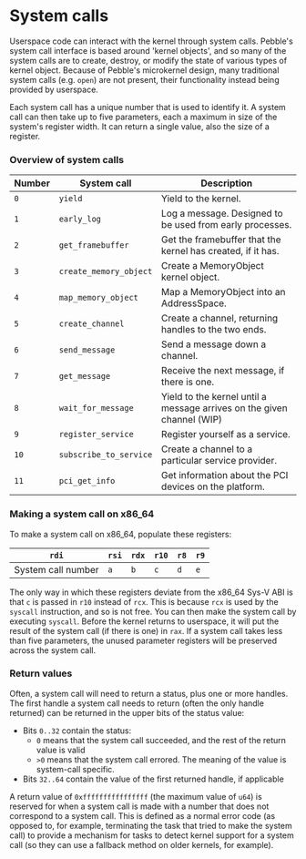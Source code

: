 # System calls
Userspace code can interact with the kernel through system calls. Pebble's system call interface is based around
'kernel objects', and so many of the system calls are to create, destroy, or modify the state of various types of
kernel object. Because of Pebble's microkernel design, many traditional system calls (e.g. `open`) are not present,
their functionality instead being provided by userspace.

Each system call has a unique number that is used to identify it. A system call can then take up to five
parameters, each a maximum in size of the system's register width. It can return a single value, also the size of
a register.

### Overview of system calls

| Number    | System call               | Description                                                           |
|-----------|---------------------------|-----------------------------------------------------------------------|
| `0`       | `yield`                   | Yield to the kernel.                                                  |
| `1`       | `early_log`               | Log a message. Designed to be used from early processes.              |
| `2`       | `get_framebuffer`         | Get the framebuffer that the kernel has created, if it has.           |
| `3`       | `create_memory_object`    | Create a MemoryObject kernel object.                                  |
| `4`       | `map_memory_object`       | Map a MemoryObject into an AddressSpace.                              |
| `5`       | `create_channel`          | Create a channel, returning handles to the two ends.                  |
| `6`       | `send_message`            | Send a message down a channel.                                        |
| `7`       | `get_message`             | Receive the next message, if there is one.                            |
| `8`       | `wait_for_message`        | Yield to the kernel until a message arrives on the given channel (WIP)|
| `9`       | `register_service`        | Register yourself as a service.                                       |
| `10`      | `subscribe_to_service`    | Create a channel to a particular service provider.                    |
| `11`      | `pci_get_info`            | Get information about the PCI devices on the platform.                |

### Making a system call on x86_64
To make a system call on x86_64, populate these registers:

| `rdi`                 | `rsi` | `rdx` | `r10` | `r8`  | `r9`  |
|-----------------------|-------|-------|-------|-------|-------|
| System call number    | `a`   | `b`   | `c`   | `d`   | `e`   |

The only way in which these registers deviate from the x86_64 Sys-V ABI is that `c` is passed in `r10` instead
of `rcx`. This is because `rcx` is used by the `syscall` instruction, and so is not free.
You can then make the system call by executing `syscall`. Before the kernel returns to userspace, it will put the
result of the system call (if there is one) in `rax`. If a system call takes less than five parameters, the unused
parameter registers will be preserved across the system call.

### Return values
Often, a system call will need to return a status, plus one or more handles. The first handle a system call needs
to return (often the only handle returned) can be returned in the upper bits of the status value:
* Bits `0..32` contain the status:
    - `0` means that the system call succeeded, and the rest of the return value is valid
    - `>0` means that the system call errored. The meaning of the value is system-call specific.
* Bits `32..64` contain the value of the first returned handle, if applicable

A return value of `0xffffffffffffffff` (the maximum value of `u64`) is reserved for when a system call is made with
a number that does not correspond to a system call. This is defined as a normal error code (as opposed to, for
example, terminating the task that tried to make the system call) to provide a mechanism for tasks to detect kernel
support for a system call (so they can use a fallback method on older kernels, for example).
